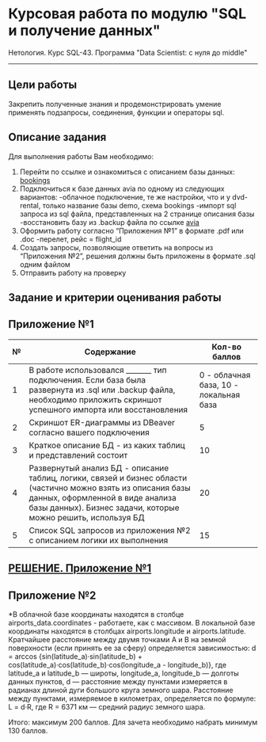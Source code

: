 # Курсовая работа по модулю "SQL и получение данных"
Нетология. Курс SQL-43. Программа "Data Scientist: с нуля до middle"
___

## Цели работы
Закрепить полученные знания и продемонстрировать умение применять подзапросы, соединения, функции и операторы sql.

## Описание задания
Для выполнения работы Вам необходимо:

1. Перейти по ссылке и ознакомиться с описанием базы данных: [bookings](https://github.com/great-cornxolio/Course-Work-SQL-43/blob/main/bookings.pdf)
2. Подключиться к базе данных avia по одному из следующих вариантов:
-облачное подключение, те же настройки, что и у dvd-rental, только название базы demo, схема bookings
-импорт sql запроса из sql файла, представленных на 2 странице описания базы
-восстановить базу из .backup файла по ссылке [avia](https://github.com/great-cornxolio/Course-Work-SQL-43/blob/main/avia.backup)
3. Оформить работу согласно “Приложения №1” в формате .pdf или .doc
-перелет, рейс = flight_id
4. Создать запросы, позволяющие ответить на вопросы из “Приложения №2”, решения должны быть приложены в формате .sql одним файлом
5. Отправить работу на проверку

## Задание и критерии оценивания работы

## Приложение №1

| №  | Содержание   | Кол-во баллов |
|----|--------------|---------------|
| 1  | В работе использовался _______ тип подключения. Если база была развернута из .sql или .backup файла, необходимо приложить скриншот успешного импорта или восстановления |0 - облачная база, 10 - локальная база|
| 2  | Скриншот ER-диаграммы из DBeaver согласно вашего подключения|5|
| 3  | Краткое описание БД - из каких таблиц и представлений состоит|10|
| 4  | Развернутый анализ БД - описание таблиц, логики, связей и бизнес области (частично можно взять из описания базы данных, оформленной в виде анализа базы данных). Бизнес задачи, которые можно решить, используя БД|20|
| 5  | Список SQL запросов из приложения №2 с описанием логики их выполнения|15|

## [РЕШЕНИЕ. Приложение №1](https://github.com/great-cornxolio/Course-Work-SQL-43/blob/main/SQL-43_TW.pdf)

## Приложение №2


*В облачной базе координаты находятся в столбце airports_data.coordinates - работаете, как с массивом. В локальной базе координаты находятся в столбцах airports.longitude и airports.latitude.
Кратчайшее расстояние между двумя точками A и B на земной поверхности (если принять ее за сферу) определяется зависимостью:
d = arccos {sin(latitude_a)·sin(latitude_b) + cos(latitude_a)·cos(latitude_b)·cos(longitude_a - longitude_b)}, где latitude_a и latitude_b — широты, longitude_a, longitude_b — долготы данных пунктов, d — расстояние между пунктами измеряется в радианах длиной дуги большого круга земного шара.
Расстояние между пунктами, измеряемое в километрах, определяется по формуле:
L = d·R, где R = 6371 км — средний радиус земного шара.

Итого: максимум 200 баллов.
Для зачета необходимо набрать минимум 130 баллов.
